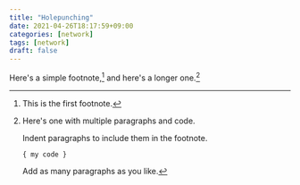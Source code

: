 ```yaml
---
title: "Holepunching"
date: 2021-04-26T18:17:59+09:00
categories: [network]
tags: [network]
draft: false
---
```

Here's a simple footnote,[^1] and here's a longer one.[^bignote]

[^1]: This is the first footnote.

[^bignote]: Here's one with multiple paragraphs and code.

    Indent paragraphs to include them in the footnote.

    `{ my code }`

    Add as many paragraphs as you like.